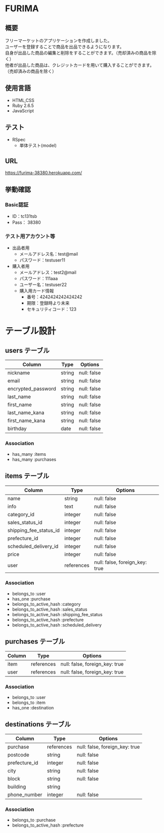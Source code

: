 # FURIMA

## 概要

フリーマーケットのアプリケーションを作成しました。  
ユーザーを登録することで商品を出品できるようになります。  
自身が出品した商品の編集と削除をすることができます。（売却済みの商品を除く）  
他者が出品した商品は、クレジットカードを用いて購入することができます。（売却済みの商品を除く）  

## 使用言語

- HTML,CSS
- Ruby 2.6.5
- JavaScript

## テスト

- RSpec
  - 単体テスト(model)

## URL

https://furima-38380.herokuapp.com/

## 挙動確認

### Basic認証
  - ID：tc131tsb
  - Pass： 38380
### テスト用アカウント等
  - 出品者用
    - メールアドレス名：test@mail
    - パスワード：testuser11
  - 購入者用
    - メールアドレス：test2@mail
    - パスワード：111aaa
    - ユーザー名：testuser22
    - 購入用カード情報
      - 番号：4242424242424242
      - 期限：登録時より未来
      - セキュリティコード：123

# テーブル設計

## users テーブル

| Column             | Type   | Options     |
| ------------------ | ------ | ----------- |
| nickname           | string | null: false |
| email              | string | null: false |
| encrypted_password | string | null: false |
| last_name          | string | null: false |
| first_name         | string | null: false |
| last_name_kana     | string | null: false |
| first_name_kana    | string | null: false |
| birthday           | date   | null: false |

### Association

- has_many :items
- has_many :purchases

## items テーブル

| Column                 | Type       | Options                        |
| ---------------------- | ---------- | ------------------------------ |
| name                   | string     | null: false                    |
| info                   | text       | null: false                    |
| category_id            | integer    | null: false                    |
| sales_status_id        | integer    | null: false                    |
| shipping_fee_status_id | integer    | null: false                    |
| prefecture_id          | integer    | null: false                    |
| scheduled_delivery_id  | integer    | null: false                    |
| price                  | integer    | null: false                    |
| user                   | references | null: false, foreign_key: true |

### Association

- belongs_to :user
- has_one    :purchase
- belongs_to_active_hash :category
- belongs_to_active_hash :sales_status
- belongs_to_active_hash :shipping_fee_status
- belongs_to_active_hash :prefecture
- belongs_to_active_hash :scheduled_delivery

## purchases テーブル

| Column        | Type       | Options                        |
| ------------- | ---------- | ------------------------------ |
| item          | references | null: false, foreign_key: true |
| user          | references | null: false, foreign_key: true |

### Association

- belongs_to :user
- belongs_to :item
- has_one    :destination

## destinations テーブル

| Column        | Type       | Options                        |
| ------------- | ---------- | ------------------------------ |
| purchase      | references | null: false, foreign_key: true |
| postcode      | string     | null: false                    |
| prefecture_id | integer    | null: false                    |
| city          | string     | null: false                    |
| block         | string     | null: false                    |
| building      | string     |                                |
| phone_number  | integer    | null: false                    |

### Association

- belongs_to :purchase
- belongs_to_active_hash :prefecture